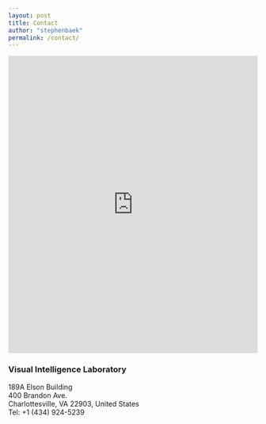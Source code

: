 ```yaml
---
layout: post
title: Contact
author: "stephenbaek"
permalink: /contact/
---
```


<iframe src="https://www.google.com/maps/embed?pb=!1m18!1m12!1m3!1d3142.597044152969!2d-78.50563321324616!3d38.033172572516555!2m3!1f0!2f0!3f0!3m2!1i1024!2i768!4f13.1!3m3!1m2!1s0x89b387768fd46f9b%3A0x9c51a74777ffc60c!2sSchool%20of%20Data%20Science!5e0!3m2!1sen!2sus!4v1662597827794!5m2!1sen!2sus" width="100%" height="600" style="border:0;" allowfullscreen="" loading="lazy" referrerpolicy="no-referrer-when-downgrade"></iframe>
<!-- 
<iframe src="https://www.google.com/maps/embed?pb=!1m18!1m12!1m3!1d7089.747434573908!2d-91.54814288942343!3d41.65851611382395!2m3!1f0!2f0!3f0!3m2!1i1024!2i768!4f13.1!3m3!1m2!1s0x0%3A0x9f5d16d98c327226!2sCenter+for+Computer+Aided+Design!5e0!3m2!1sen!2sus!4v1516809104052" width="100%" height="600" frameborder="0" style="border:0" allowfullscreen></iframe> -->

### Visual Intelligence Laboratory
189A Elson Building<br/>
400 Brandon Ave.<br/>
Charlottesville, VA 22903, United States<br/>
Tel: +1 (434) 924-5239